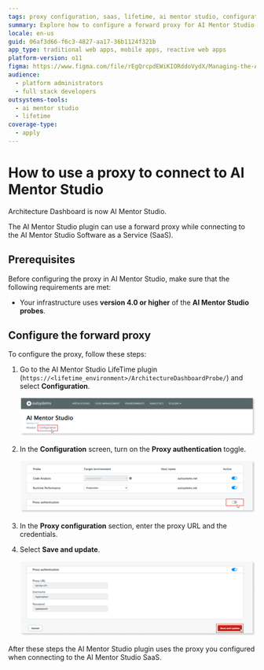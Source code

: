```yaml
---
tags: proxy configuration, saas, lifetime, ai mentor studio, configuration procedure
summary: Explore how to configure a forward proxy for AI Mentor Studio in OutSystems 11 (O11).
locale: en-us
guid: 06af3d66-f6c3-4827-aa17-36b1124f321b
app_type: traditional web apps, mobile apps, reactive web apps
platform-version: o11
figma: https://www.figma.com/file/rEgQrcpdEWiKIORddoVydX/Managing-the-Applications-Lifecycle?type=design&node-id=929%3A747&mode=design&t=rzWSTBJIapfhmERp-1
audience:
  - platform administrators
  - full stack developers
outsystems-tools:
  - ai mentor studio
  - lifetime
coverage-type:
  - apply
---
```


# How to use a proxy to connect to AI Mentor Studio

<div class="info" markdown="1">

Architecture Dashboard is now AI Mentor Studio.

</div>

The AI Mentor Studio plugin can use a forward proxy while connecting to the AI Mentor Studio Software as a Service (SaaS). 

## Prerequisites

Before configuring the proxy in AI Mentor Studio, make sure that the following requirements are met:

* Your infrastructure uses **version 4.0 or higher** of the **AI Mentor Studio probes**.

## Configure the forward proxy

To configure the proxy, follow these steps:

1. Go to the AI Mentor Studio LifeTime plugin (`https://<lifetime_environment>/ArchitectureDashboardProbe/`) and select **Configuration**.

    ![Screenshot of AI Mentor Studio LifeTime plugin showing where to configure the proxy settings](images/proxy-config-ams.png "AI Mentor Studio Proxy Configuration")

1. In the **Configuration** screen, turn on the **Proxy authentication** toggle.

    ![Image of the Proxy Authentication toggle switch in the AI Mentor Studio Configuration screen](images/proxy-auth-toggle-ams.png "Proxy Authentication Toggle")

1. In the **Proxy configuration** section, enter the proxy URL and the credentials.

1. Select **Save and update**.

    ![Save and Update button in the Proxy Configuration section of AI Mentor Studio](images/proxy-info-ams.png "Save and Update Proxy Settings")

After these steps the AI Mentor Studio plugin uses the proxy you configured when connecting to the AI Mentor Studio SaaS.
